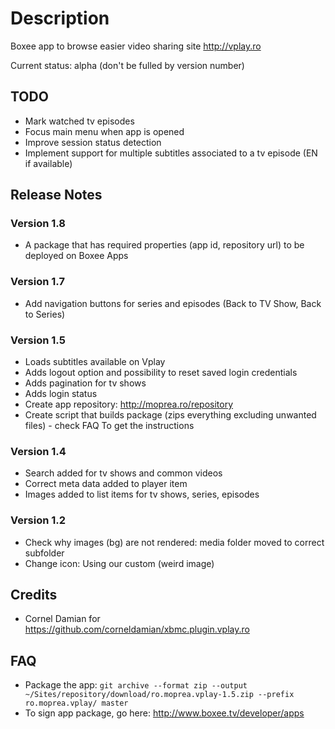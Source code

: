 
# Description
Boxee app to browse easier video sharing site http://vplay.ro

Current status: alpha (don't be fulled by version number)

## TODO
 - Mark watched tv episodes
 - Focus main menu when app is opened
 - Improve session status detection
 - Implement support for multiple subtitles associated to a tv episode (EN if available)

## Release Notes

### Version 1.8
 - A package that has required properties (app id, repository url) to be deployed on Boxee Apps

### Version 1.7
 - Add navigation buttons for series and episodes (Back to TV Show, Back to Series)

### Version 1.5
 - Loads subtitles available on Vplay
 - Adds logout option and possibility to reset saved login credentials
 - Adds pagination for tv shows
 - Adds login status
 - Create app repository: http://moprea.ro/repository
 - Create script that builds package (zips everything excluding unwanted files) - check FAQ To get the instructions


### Version 1.4
 - Search added for tv shows and common videos
 - Correct meta data added to player item
 - Images added to list items for tv shows, series, episodes

### Version 1.2
 - Check why images (bg) are not rendered: media folder moved to correct subfolder
 - Change icon: Using our custom (weird image)

## Credits
 - Cornel Damian for https://github.com/corneldamian/xbmc.plugin.vplay.ro

## FAQ
 - Package the app:
 `git archive --format zip --output ~/Sites/repository/download/ro.moprea.vplay-1.5.zip --prefix ro.moprea.vplay/ master`
 - To sign app package, go here: http://www.boxee.tv/developer/apps



